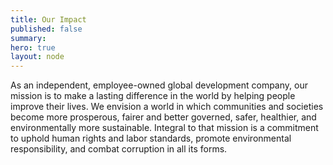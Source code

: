 ```yaml
---
title: Our Impact
published: false
summary: 
hero: true
layout: node
---
```


As an independent, employee-owned global development company, our mission is to make a lasting difference in the world by helping people improve their lives. We envision a world in which communities and societies become more prosperous, fairer and better governed, safer, healthier, and environmentally more sustainable. Integral to that mission is a commitment to uphold human rights and labor standards, promote environmental responsibility, and combat corruption in all its forms. 

